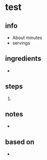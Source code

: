 # test

## info  
* About  minutes  
* servings  

## ingredients
* 

## steps  
1. 

## notes  
* 

## based on  
* 

